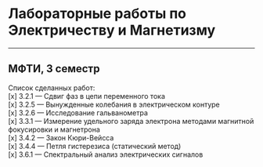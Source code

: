# Лабораторные работы по Электричеству и Магнетизму
----------------------
## МФТИ, 3 семестр
Список сделанных работ:  
[x]  3.2.1 &mdash;  Сдвиг фаз в цепи переменного тока  
[x]  3.2.5 &mdash;  Вынужденные колебания в электрическом контуре  
[x]  3.2.6 &mdash;  Исследование гальванометра  
[x]  3.3.1 &mdash;  Измерение удельного заряда электрона методами магнитной фокусировки и магнетрона  
[x]  3.4.2 &mdash;  Закон Кюри-Вейсса  
[x]  3.4.4 &mdash;  Петля гистерезиса (статический метод)  
[x]  3.6.1 &mdash;  Спектральный анализ электрических сигналов  


